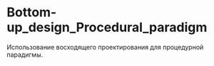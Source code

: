 # Bottom-up_design_Procedural_paradigm
Использование восходящего проектирования для процедурной парадигмы.
